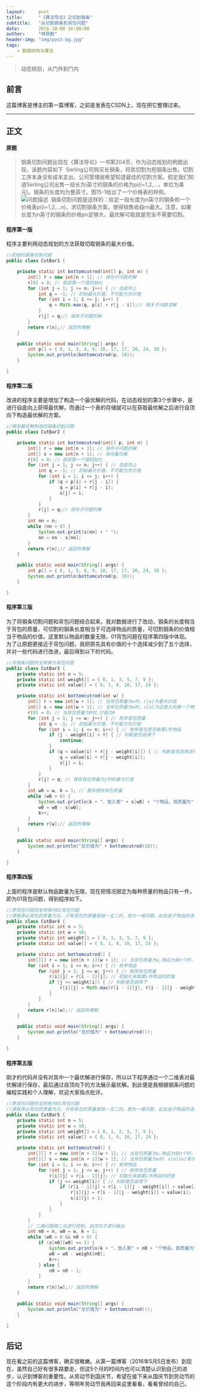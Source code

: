 ```yaml
---
layout:     post
title:      "《算法导论》之切割钢条"
subtitle:   "从切割钢条到背包问题"
date:       2016-10-08 16:00:00
author:     "林佩勤"
header-img: "img/post-bg.jpg"
tags:
    - 数据结构与算法
---
```


> 动态规划，从门外到门内


## 前言

这篇博客是博主的第一篇博客，之前是发表在CSDN上，现在把它整理过来。

---

## 正文

#### 原题

> 钢条切割问题出现在《算法导论》一书第204页，作为动态规划的例题出现，该题内容如下 
> Serling公司购买长钢条，将其切割为短钢条出售。切割工序本身没有成本支出。公司管理层希望知道最佳的切割方案。假定我们知道Serling公司出售一段长为i英寸的钢条的价格为pi(i=1,2,…，单位为美元)。钢条的长度均为整英寸。图15-1给出了一个价格表的样例。 
> ![问题描述](/redant/img/cutbar-question.png) 
> 钢条切割问题是这样的：给定一段长度为n英寸的钢条和一个价格表pi(i=1,2,…n)，求切割钢条方案，使得销售收益rn最大。注意，如果长度为n英寸的钢条的价格pn足够大，最优解可能就是完全不需要切割。

#### 程序第一版

程序主要利用动态规划的方法获取切取钢条的最大价值。

```java
//初级的钢条切割问题
public class CutBar1 {

    private static int bottomcutrod(int[] p, int n) {
        int[] r = new int[n + 1]; // 保存子问题的解
        r[0] = 0; // 底部第一个值初始化
        for (int j = 1; j <= n; j++) { // 自底向上
            int q = -1; // 初始最大价值，不可能为负价值
            for (int i = 1; i <= j; i++) {
                q = Math.max(q, p[i] + r[j - i]);// 相关子问题求解
            }
            r[j] = q;// 保存子问题的解
        }
        return r[n];// 返回所需解
    }

    public static void main(String[] args) {
        int p[] = { 0, 1, 5, 8, 9, 10, 17, 17, 20, 24, 30 };
        System.out.println(bottomcutrod(p, 10));
    }

}
```

#### 程序第二版

改进的程序主要是增加了构造一个最优解的代码，在动态规划的第3个步骤中，是进行自底向上获得最优解，而通过一个表的存储就可以在获取最优解之后进行自顶向下构造最优解的方案。

```java
//增加最优解构造的钢条切割问题
public class CutBar2 {

    private static int bottomcutrod(int[] p, int n) {
        int[] r = new int[n + 1]; // 保存子问题的解
        int[] s = new int[n + 1]; // 保存最优解
        r[0] = 0; // 底部第一个值初始化
        for (int j = 1; j <= n; j++) { // 自底向上
            int q = -1; // 初始最大价值，不可能为负价值
            for (int i = 1; i <= j; i++) {
                if (q < p[i] + r[j - i]) {
                    q = p[i] + r[j - i];
                    s[j] = i;
                }
            }
            r[j] = q;// 保存子问题的解
        }
        int nn = n;
        while (nn > 0) {
            System.out.print(s[nn] + " ");
            nn = nn - s[nn];
        }
        return r[n];// 返回所需解
    }

    public static void main(String[] args) {
        int p[] = { 0, 1, 5, 8, 9, 10, 17, 17, 20, 24, 30 };
        System.out.println(bottomcutrod(p, 10));
    }

}
```

#### 程序第三版

为了将钢条切割问题和背包问题结合起来，我对数据进行了改动，钢条的长度相当于背包的质量，可切割的钢条长度相当于可选择物品的质量，可切割钢条的价值相当于物品的价值，这里默认物品的数量无限，01背包问题在程序第四版中体现。为了让原题更接近于背包问题，我把原先具有价值的十个选择减少到了五个选择，并对一些代码进行改进，最后得到以下的代码。

```java
//将钢条问题完全转换为背包问题
public class CutBar3 {
    private static int n = 5;
    private static int weight[] = { 0, 1, 3, 5, 7, 9 };
    private static int value[] = { 0, 1, 8, 10, 17, 24 };

    private static int bottomcutrod(int w) {
        int[] r = new int[w + 1]; // 当背包质量为w时，r[w]为最大价值
        int[] s = new int[w + 1]; // 当背包质量为w时，s[w]为应放入的第一个物体
        r[0] = 0; // 当背包质量为0时,价值为0
        for (int j = 1; j <= w; j++) { // 枚举背包质量
            int q = -1; // 初始最大价值，不可能为负价值
            for (int i = 1; i <= n; i++) { // 枚举背包是否取第i件物品
                if (j - weight[i] < 0) { // 判断是否装得下
                    continue;
                }
                if (q < value[i] + r[j - weight[i]]) { // 判断是否选择该物品
                    q = value[i] + r[j - weight[i]];
                    s[j] = i;
                }
            }
            r[j] = q; // 保存背包质量为j时的最大价值
        }
        int w0 = w, k = 1; // 暂存提供背包质量
        while (w0 > 0) {
            System.out.println(k + "、放入第" + s[w0] + "个物品，其质量为" + weight[s[w0]] + "，价值为" + value[s[w0]] + "。");
            w0 = w0 - s[w0];
            k++;
        }
        return r[w];// 返回所需解
    }

    public static void main(String[] args) {
        System.out.println("总价值为" + bottomcutrod(10));
    }

}
```

#### 程序第四版

上面的程序是默认物品数量为无限，现在把情况限定为每种质量的物品只有一件，即为01背包问题，得到程序如下。

```java
//原背包问题完全转换为01背包问题
//源程序以背包的质量为元，只有背包的质量是独一无二的，故为一维问题，此处由于物品的选择和背包的质量一样，是独一无二的，所以有两个变量，是二维问题
public class CutBar4 {
    private static int n = 5;
    private static int w = 10;
    private static int weight[] = { 0, 1, 3, 5, 7, 9 };
    private static int value[] = { 0, 1, 8, 10, 17, 24 };

    private static int bottomcutrod() {
        int[][] r = new int[n + 1][w + 1]; // 当背包质量为w,物品为前n个时，r[n][w]为最大价值
        for (int i = 1; i <= n; i++) { // 枚举物品
            for (int j = 1; j <= w; j++) { // 枚举背包质量
                r[i][j] = r[i - 1][j]; // 初始化未取第i件物品时的值
                if (j >= weight[i]) { // 判断是否装得下
                    r[i][j] = Math.max(r[i - 1][j], r[i - 1][j - weight[i]] + value[i]);
                }
            }
        }
        return r[n][w];// 返回所需解
    }

    public static void main(String[] args) {
        System.out.println("总价值为" + bottomcutrod());
    }

}
```

#### 程序第五版

刚才的代码并没有对其中一个最优解进行保存，所以以下程序通过一个二维表对最优解进行保存，最后通过自顶向下的方法展示最优解。到此便是我根据钢条问题的编程实践和个人理解，欢迎大家指点批评。

```java
//原背包问题完全转换为01背包问题
//源程序以背包的质量为元，只有背包的质量是独一无二的，故为一维问题，此处由于物品的选择和背包的质量一样，是独一无二的，所以有两个变量，是二维问题
public class CutBar5 {
    private static int n = 5;
    private static int w = 10;
    private static int weight[] = { 0, 1, 3, 5, 7, 9 };
    private static int value[] = { 0, 1, 9, 10, 17, 24 };

    private static int bottomcutrod() {
        int[][] r = new int[n + 1][w + 1]; // 当背包质量为w,物品为前n个时，r[n][w]为最大价值
        int[][] s = new int[n + 1][w + 1]; // 当背包质量为w时，s[n][w]表示是否取第i个物品
        for (int i = 1; i <= n; i++) { // 枚举物品
            for (int j = 1; j <= w; j++) { // 枚举背包质量
                r[i][j] = r[i - 1][j]; // 初始化未取第i件物品时的值
                if (j >= weight[i]) { // 判断是否装得下
                    if (r[i - 1][j] < r[i - 1][j - weight[i]] + value[i]) { // 判断取不取这件物品
                        r[i][j] = r[i - 1][j - weight[i]] + value[i];
                        s[i][j] = 1;
                    }
                }
            }
        }
        // 二维问题用二元进行控制，自顶向下进行输出
        int n0 = n, w0 = w, k = 1;
        while (w0 > 0 && n0 > 0) {
            if (s[n0][w0] == 1) {
                System.out.println(k + "、放入第" + n0 + "个物品，其质量为" + weight[n0] + "，价值为" + value[n0] + "。");
                w0 = w0 - weight[n0];
                k++;
            } else {
                n0 = n0 - 1;
            }
        }
        return r[n][w];// 返回所需解
    }

    public static void main(String[] args) {
        System.out.println("总价值为" + bottomcutrod());
    }

}
```

## 后记

现在看之前的这篇博客，确实很稚嫩。从第一篇博客（2016年5月5日发布）到现在，虽然自己好有很多路要走，但这5个月的时间内也可以清楚认识到自己的进步，认识到博客的重要性。从劳动节到国庆节，希望在接下来从国庆节到劳动节的这个阶段内有更大的进步，等明年劳动节我再回来这里看看，看看曾经的自己。